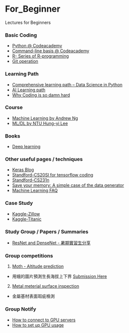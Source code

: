 # For_Beginner
Lectures for Beginners

### Basic Coding
* [Python @ Codeacademy](https://www.codecademy.com/learn/learn-python)
* [Command-line basis @ Codeacademy](https://www.codecademy.com/learn/learn-the-command-line)
* [R- Series of R-programming](https://www.coursera.org/learn/r-programming)
* [Git operation](https://www.codecademy.com/learn/learn-git)

### Learning Path
* [Comprehensive learning path – Data Science in Python](https://www.analyticsvidhya.com/learning-paths-data-science-business-analytics-business-intelligence-big-data/learning-path-data-science-python/)
* [AI Learning path](https://buzzorange.com/techorange/2017/08/21/the-best-ai-lesson/)
* [Why Coding is so damn hard](https://buzzorange.com/techorange/2017/12/19/learn-coding-4-steps/)

### Course
* [Machine Learning by Andrew Ng](https://www.coursera.org/learn/machine-learning)
* [ML/DL by NTU Hung-yi Lee](https://www.youtube.com/channel/UC2ggjtuuWvxrHHHiaDH1dlQ)

### Books
* [Deep learning](http://www.deeplearningbook.org/)

### Other useful pages / techniques
* [Keras Blog](https://blog.keras.io/index.html)
* [Standford-CS20SI for tensorflow coding](https://www.youtube.com/watch?v=g-EvyKpZjmQ&index=1&list=PLQ0sVbIj3URf94DQtGPJV629ctn2c1zN-)
* [Standford-CS231n](http://cs231n.stanford.edu/syllabus.html)
* [Save your memory: A simple case of the data generator](https://github.com/vashineyu/slides_and_others/blob/master/tutorial/170817_keras_and_tensorflow_data_generator.pdf)
* [Machine Learning FAQ](https://sebastianraschka.com/faq/index.html)

### Case Study
* [Kaggle-Zillow](https://www.kaggle.com/philippsp/exploratory-analysis-zillow)
* [Kaggle-Titanic](https://www.kaggle.com/c/titanic )

### Study Group / Papers / Summaries
* [ResNet and DenseNet - 暑期實習生分享](https://github.com/aia-theta/For_Beginner/blob/master/Source_files/Restnet_DenseNet_by_ZaynLiu.pdf)

### Group competitions
1. [Moth - Altitude prediction](https://www.kaggle.com/t/e590617f80c14cf8beb9aa5373bb9c9f)
- 用蛾的圖片預測生長海拔上下界 [Submission Here](https://www.kaggle.com/c/moth/leaderboard)
2. [Metal meterial surface inspection](https://www.kaggle.com/c/harmful)
- 金屬基材表面瑕疵檢測

### Group Notify
* [How to connect to GPU servers](https://github.com/aia-theta/For_Beginner/blob/master/how-to-connect-gpu.md)
* [How to set up GPU usage](https://github.com/vashineyu/slides_and_others/blob/master/tutorial/gpu_usage.pdf)
